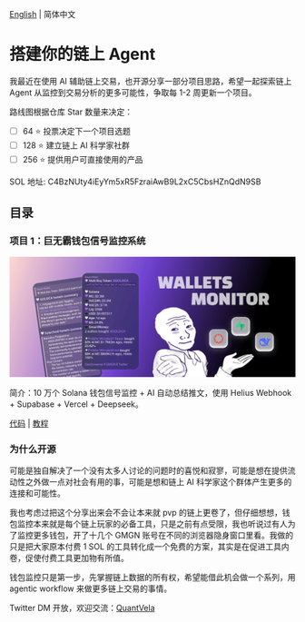 [English](https://github.com/QuantVela/build-your-onchain-agent/blob/main/README.md) | 简体中文

# 搭建你的链上 Agent
我最近在使用 AI 辅助链上交易，也开源分享一部分项目思路，希望一起探索链上 Agent 从监控到交易分析的更多可能性，争取每 1-2 周更新一个项目。

路线图根据仓库 Star 数量来决定：
- [ ] 64 ⭐️ 投票决定下一个项目选题
- [ ] 128 ⭐️ 建立链上 AI 科学家社群
- [ ] 256 ⭐️ 提供用户可直接使用的产品

SOL 地址: C4BzNUty4iEyYm5xR5FzraiAwB9L2xC5CbsHZnQdN9SB

## 目录
### **项目 1：巨无霸钱包信号监控系统**   

![01banner](https://github.com/QuantVela/build-your-onchain-agent/blob/main/img/01banner.png)

简介：10 万个 Solana 钱包信号监控 + AI 自动总结推文，使用 Helius Webhook + Supabase + Vercel + Deepseek。

[代码](https://github.com/QuantVela/build-your-onchain-agent/tree/main/01-wallets-monitor/wallets-monitor) | [教程](https://github.com/QuantVela/build-your-onchain-agent/blob/main/01-wallets-monitor/README_CN.md)

### 为什么开源
可能是独自解决了一个没有太多人讨论的问题时的喜悦和寂寥，可能是想在提供流动性之外做一点对社会有用的事，可能是想和链上 AI 科学家这个群体产生更多的连接和可能性。

我也考虑过把这个分享出来会不会让本来就 pvp 的链上更卷了，但仔细想想，钱包监控本来就是每个链上玩家的必备工具，只是之前有点受限，我也听说过有人为了监控更多钱包，开了十几个 GMGN 账号在不同的浏览器隐身窗口里看。我做的只是把大家原本付费 1 SOL 的工具转化成一个免费的方案，其实是在促进工具内卷，促使付费工具更加物有所值。

钱包监控只是第一步，先掌握链上数据的所有权，希望能借此机会做一个系列，用 agentic workflow 来做更多链上交易的事情。

Twitter DM 开放，欢迎交流：[QuantVela](https://x.com/QuantVela)

